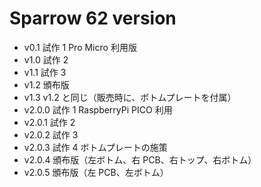 # Sparrow 62 version

- v0.1 試作 1 Pro Micro 利用版
- v1.0 試作 2
- v1.1 試作 3
- v1.2 頒布版
- v1.3 v1.2 と同じ（販売時に、ボトムプレートを付属）
- v2.0.0 試作 1 RaspberryPi PICO 利用
- v2.0.1 試作 2
- v2.0.2 試作 3
- v2.0.3 試作 4 ボトムプレートの施策
- v2.0.4 頒布版（左ボトム、右 PCB、右トップ、右ボトム）
- v2.0.5 頒布版（左 PCB、左ボトム）
